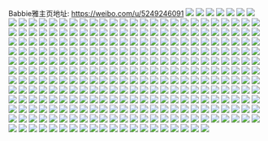 Babbie雅主页地址: https://weibo.com/u/5249246091 
![](https://wx4.sinaimg.cn/mw2000/005JfiHxly1h9hl44tu5yj30u01tlnbu.jpg) 
![](https://wx4.sinaimg.cn/mw2000/005JfiHxly1h9hl45hssmj30u016owlb.jpg) 
![](https://wx4.sinaimg.cn/mw2000/005JfiHxly1h9hl45txqpj30u014045w.jpg) 
![](https://wx4.sinaimg.cn/mw2000/005JfiHxly1h9hl4656nsj30u0140jz4.jpg) 
![](https://wx4.sinaimg.cn/mw2000/005JfiHxly1h9hl46ht57j30u00u0tcj.jpg) 
![](https://wx4.sinaimg.cn/mw2000/005JfiHxly1h9fbvtwxynj30u013paf0.jpg) 
![](https://wx4.sinaimg.cn/mw2000/005JfiHxly1h95kzianwkj30u0191afb.jpg) 
![](https://wx4.sinaimg.cn/mw2000/005JfiHxly1h95kzinnztj30u0140juj.jpg) 
![](https://wx4.sinaimg.cn/mw2000/005JfiHxly1h95kzj2l6wj30u017a0wi.jpg) 
![](https://wx4.sinaimg.cn/mw2000/005JfiHxly1h95kzjguj5j30u018yn30.jpg) 
![](https://wx4.sinaimg.cn/mw2000/005JfiHxly1h95kzjqz91j30u0140ad8.jpg) 
![](https://wx4.sinaimg.cn/mw2000/005JfiHxly1h90ai1m74vj30u0104teh.jpg) 
![](https://wx4.sinaimg.cn/mw2000/005JfiHxly1h90ai1ynupj30u0140wk2.jpg) 
![](https://wx4.sinaimg.cn/mw2000/005JfiHxly1h90ai2fs62j30u014044f.jpg) 
![](https://wx4.sinaimg.cn/mw2000/005JfiHxly1h8okks121lj30u013b7dy.jpg) 
![](https://wx4.sinaimg.cn/mw2000/005JfiHxly1h8okkro1z8j30u0140qbq.jpg) 
![](https://wx4.sinaimg.cn/mw2000/005JfiHxly1h8okksk6qzj30u0140tgh.jpg) 
![](https://wx4.sinaimg.cn/mw2000/005JfiHxly1h8okksxzhdj30u014010d.jpg) 
![](https://wx4.sinaimg.cn/mw2000/005JfiHxly1h8l9sbharfj30tf0iuta1.jpg) 
![](https://wx4.sinaimg.cn/mw2000/005JfiHxly1h8l9sy1jjpj30u0140nfr.jpg) 
![](https://wx4.sinaimg.cn/mw2000/005JfiHxly1h8ggqvs7mlj30u01hctio.jpg) 
![](https://wx4.sinaimg.cn/mw2000/005JfiHxly1h8ggr0yx7lj30u01sx12l.jpg) 
![](https://wx4.sinaimg.cn/mw2000/005JfiHxly1h8ggr2kwu8j31hc0u043z.jpg) 
![](https://wx4.sinaimg.cn/mw2000/005JfiHxly1h8bhe3tzuqj30u01407bk.jpg) 
![](https://wx4.sinaimg.cn/mw2000/005JfiHxly1h8bhe4a6xdj30u0104gs6.jpg) 
![](https://wx4.sinaimg.cn/mw2000/005JfiHxly1h8bhe39yz3j30u011q478.jpg) 
![](https://wx4.sinaimg.cn/mw2000/005JfiHxly1h7z2wk51dcj30u0141gvf.jpg) 
![](https://wx4.sinaimg.cn/mw2000/005JfiHxly1h7z2ysne7mj30u015ugwe.jpg) 
![](https://wx4.sinaimg.cn/mw2000/005JfiHxly1h7z2yfoyv6j30pw1a0n60.jpg) 
![](https://wx4.sinaimg.cn/mw2000/005JfiHxly1h7z2ww9wp5j30u01hc4br.jpg) 
![](https://wx4.sinaimg.cn/mw2000/005JfiHxly1h7z31tisagj31hc0u013c.jpg) 
![](https://wx4.sinaimg.cn/mw2000/005JfiHxly1h7z2zwb8gxj30u01swwnq.jpg) 
![](https://wx4.sinaimg.cn/mw2000/005JfiHxly1h7z31413j0j30u01swak0.jpg) 
![](https://wx4.sinaimg.cn/mw2000/005JfiHxly1h7z314ggn2j30l00kygng.jpg) 
![](https://wx4.sinaimg.cn/mw2000/005JfiHxly1h7r3a6653tj30u013own4.jpg) 
![](https://wx4.sinaimg.cn/mw2000/005JfiHxly1h7r3a2ejbaj30u0140gul.jpg) 
![](https://wx4.sinaimg.cn/mw2000/005JfiHxgy1h7fkdctppij30u018an4y.jpg) 
![](https://wx4.sinaimg.cn/mw2000/005JfiHxgy1h7fkddw9m3j30u0140jz9.jpg) 
![](https://wx4.sinaimg.cn/mw2000/005JfiHxgy1h7fkd5dobcj30u0140wm6.jpg) 
![](https://wx4.sinaimg.cn/mw2000/005JfiHxgy1h7cq5b4ubfj30u01sx45g.jpg) 
![](https://wx4.sinaimg.cn/mw2000/005JfiHxgy1h7cq5deserj30u0140dl6.jpg) 
![](https://wx4.sinaimg.cn/mw2000/005JfiHxgy1h7cq5enfuvj30u013mk2b.jpg) 
![](https://wx4.sinaimg.cn/mw2000/005JfiHxly1h77j2c0btij30u01407cd.jpg) 
![](https://wx4.sinaimg.cn/mw2000/005JfiHxly1h77j2cqph7j30u012tgof.jpg) 
![](https://wx4.sinaimg.cn/mw2000/005JfiHxly1h77j2d8armj30u013ztf9.jpg) 
![](https://wx4.sinaimg.cn/mw2000/005JfiHxly1h77j2drfnzj30u00wz7dw.jpg) 
![](https://wx4.sinaimg.cn/mw2000/005JfiHxly1h6u7ke2o3mj30u00zztg9.jpg) 
![](https://wx4.sinaimg.cn/mw2000/005JfiHxly1h6u7kf3hkbj31400u0qbi.jpg) 
![](https://wx4.sinaimg.cn/mw2000/005JfiHxly1h6rceh5wq7j30u0140gpu.jpg) 
![](https://wx4.sinaimg.cn/mw2000/005JfiHxly1h5uwlgtee8j31400u0tg2.jpg) 
![](https://wx4.sinaimg.cn/mw2000/005JfiHxly1h5uwlhebicj30u00u0q9n.jpg) 
![](https://wx4.sinaimg.cn/mw2000/005JfiHxly1h5uwlhxy3dj30u0124wpd.jpg) 
![](https://wx4.sinaimg.cn/mw2000/005JfiHxly1h5uwlilfhnj30rs0rsq4j.jpg) 
![](https://wx4.sinaimg.cn/mw2000/005JfiHxly1h4qkpiw63dj30u00u0dkx.jpg) 
![](https://wx4.sinaimg.cn/mw2000/005JfiHxly1h4mzs1kygfj30u0179aj3.jpg) 
![](https://wx4.sinaimg.cn/mw2000/005JfiHxly1h4mzs29otcj30u017s19q.jpg) 
![](https://wx4.sinaimg.cn/mw2000/005JfiHxly1h4glixijs7j30u014wq84.jpg) 
![](https://wx4.sinaimg.cn/mw2000/005JfiHxly1h4ex9t50vtj30u01sx781.jpg) 
![](https://wx4.sinaimg.cn/mw2000/005JfiHxly1h393eevz04j30u0140dl1.jpg) 
![](https://wx4.sinaimg.cn/mw2000/005JfiHxly1h393ef8zzjj30u00u0jzb.jpg) 
![](https://wx4.sinaimg.cn/mw2000/005JfiHxly1h393edqoydj30u00u0akh.jpg) 
![](https://wx4.sinaimg.cn/mw2000/005JfiHxly1h35gmfv92ij30u01404a8.jpg) 
![](https://wx4.sinaimg.cn/mw2000/005JfiHxly1h35gmgkoy2j30u018ztni.jpg) 
![](https://wx4.sinaimg.cn/mw2000/005JfiHxly1h35gmh7b9aj30u018s7iy.jpg) 
![](https://wx4.sinaimg.cn/mw2000/005JfiHxly1h33kncievpj30w00u0wk1.jpg) 
![](https://wx4.sinaimg.cn/mw2000/005JfiHxly1h32dm6fvxij30u01hcwqf.jpg) 
![](https://wx4.sinaimg.cn/mw2000/005JfiHxly1h32dm75ms5j30u0140qcl.jpg) 
![](https://wx4.sinaimg.cn/mw2000/005JfiHxly1h2wj5shuz2j30u01400yr.jpg) 
![](https://wx4.sinaimg.cn/mw2000/005JfiHxly1h2wj5vokqwj30u01407a7.jpg) 
![](https://wx4.sinaimg.cn/mw2000/005JfiHxly1h2rtux6fzuj30u01400zr.jpg) 
![](https://wx4.sinaimg.cn/mw2000/005JfiHxly1h2gdrof1o0j30u01gq7b8.jpg) 
![](https://wx4.sinaimg.cn/mw2000/005JfiHxly1h2gdrjka4fj30u01gq45l.jpg) 
![](https://wx4.sinaimg.cn/mw2000/005JfiHxly1h2eyrz5wj8j30u00wjn17.jpg) 
![](https://wx4.sinaimg.cn/mw2000/005JfiHxly1h2eyrzggy2j30u00u0427.jpg) 
![](https://wx4.sinaimg.cn/mw2000/005JfiHxly1h2eyrzrfulj30u00u0tcc.jpg) 
![](https://wx4.sinaimg.cn/mw2000/005JfiHxly1h24w03enc4j30u0141n9p.jpg) 
![](https://wx4.sinaimg.cn/mw2000/005JfiHxly1h24o2lnlg7j30u0140k03.jpg) 
![](https://wx4.sinaimg.cn/mw2000/005JfiHxly1h24o2ipg0ij30u013z41v.jpg) 
![](https://wx4.sinaimg.cn/mw2000/005JfiHxly1h1ysk8a5caj30u012a7a8.jpg) 
![](https://wx4.sinaimg.cn/mw2000/005JfiHxly1h1rt9c9hxxj30u0140wt9.jpg) 
![](https://wx4.sinaimg.cn/mw2000/005JfiHxly1h1rt9cttxgj30u013rtmw.jpg) 
![](https://wx4.sinaimg.cn/mw2000/005JfiHxly1h1rt9dd2nzj30u014016u.jpg) 
![](https://wx4.sinaimg.cn/mw2000/005JfiHxly1h1rt9e38pjj30u0140an0.jpg) 
![](https://wx4.sinaimg.cn/mw2000/005JfiHxly1h1rt9brleqj30u0149aoo.jpg) 
![](https://wx4.sinaimg.cn/mw2000/005JfiHxly1h14xrfsfu5j30u01du462.jpg) 
![](https://wx4.sinaimg.cn/mw2000/005JfiHxly1h14xrfh9uxj30u011agp4.jpg) 
![](https://wx4.sinaimg.cn/mw2000/005JfiHxly1h13tb8j6kmj30u0140wof.jpg) 
![](https://wx4.sinaimg.cn/mw2000/005JfiHxly1h13tb80b00j30u018tgwm.jpg) 
![](https://wx4.sinaimg.cn/mw2000/005JfiHxly1h0xo6rp2fjj30u012ygwt.jpg) 
![](https://wx4.sinaimg.cn/mw2000/005JfiHxly1h0xo6r7mdtj30u0140du7.jpg) 
![](https://wx4.sinaimg.cn/mw2000/005JfiHxly1h0xo6s6gzgj30u014049n.jpg) 
![](https://wx4.sinaimg.cn/mw2000/005JfiHxly1h0xo6snc51j30u0140drc.jpg) 
![](https://wx4.sinaimg.cn/mw2000/005JfiHxly1h0xo6t2qp2j30u0140qh6.jpg) 
![](https://wx4.sinaimg.cn/mw2000/005JfiHxly1gzvqhqe7onj30u0140q8t.jpg) 
![](https://wx4.sinaimg.cn/mw2000/005JfiHxly1gzu7tmfs1lj30u0140k2d.jpg) 
![](https://wx4.sinaimg.cn/mw2000/005JfiHxly1gzu7tn04aqj30u01407f5.jpg) 
![](https://wx4.sinaimg.cn/mw2000/005JfiHxly1gzu7tnlxk4j30u0140anw.jpg) 
![](https://wx4.sinaimg.cn/mw2000/005JfiHxly1gzu7to479xj30u01407g8.jpg) 
![](https://wx4.sinaimg.cn/mw2000/005JfiHxly1gzfqrwqs29j30u01syaf0.jpg) 
![](https://wx4.sinaimg.cn/mw2000/005JfiHxly1gzatcrorqaj30u0140q8r.jpg) 
![](https://wx4.sinaimg.cn/mw2000/005JfiHxly1gz1po66so3j30u00u0q82.jpg) 
![](https://wx4.sinaimg.cn/mw2000/005JfiHxly1gz1po6gux0j30u0140q7n.jpg) 
![](https://wx4.sinaimg.cn/mw2000/005JfiHxly1gz1po6wdq6j30u00y8454.jpg) 
![](https://wx4.sinaimg.cn/mw2000/005JfiHxly1gyx2bua91gj30u01ol14u.jpg) 
![](https://wx4.sinaimg.cn/mw2000/005JfiHxly1gyp9b5o6tlj30u00u0gts.jpg) 
![](https://wx4.sinaimg.cn/mw2000/005JfiHxly1gyjz40bc5pj30u014079p.jpg) 
![](https://wx4.sinaimg.cn/mw2000/005JfiHxly1gyh2hrratfj30u0140tjr.jpg) 
![](https://wx4.sinaimg.cn/mw2000/005JfiHxly1gy89qmduc1j30u00u0q87.jpg) 
![](https://wx4.sinaimg.cn/mw2000/005JfiHxly1gy1dlh3r0xj30u018kk0f.jpg) 
![](https://wx4.sinaimg.cn/mw2000/005JfiHxly1gy1dlhk36jj30u015a470.jpg) 
![](https://wx4.sinaimg.cn/mw2000/005JfiHxly1gxxi9v16jmj31sc2ds7wh.jpg) 
![](https://wx4.sinaimg.cn/mw2000/005JfiHxly1gxrgrn80bdj30u01bi7f2.jpg) 
![](https://wx4.sinaimg.cn/mw2000/005JfiHxly1gxp7q704qjj30u0141jzo.jpg) 
![](https://wx4.sinaimg.cn/mw2000/005JfiHxly1gxp7q7gzkgj30u0140grh.jpg) 
![](https://wx4.sinaimg.cn/mw2000/005JfiHxly1gxp7q7q5nrj30u0140agu.jpg) 
![](https://wx4.sinaimg.cn/mw2000/005JfiHxly1gxp7q81u17j30u01abwm0.jpg) 
![](https://wx4.sinaimg.cn/mw2000/005JfiHxly1gxp7q6j9z3j30u01nzn8l.jpg) 
![](https://wx4.sinaimg.cn/mw2000/005JfiHxly1gxi9ghs7laj30u02hzar2.jpg) 
![](https://wx4.sinaimg.cn/mw2000/005JfiHxly1gx29t9vywhj30u0140wk4.jpg) 
![](https://wx4.sinaimg.cn/mw2000/005JfiHxly1gx29tb96zkj30u0140gs2.jpg) 
![](https://wx4.sinaimg.cn/mw2000/005JfiHxly1gx29td5l34j30u01400zy.jpg) 
![](https://wx4.sinaimg.cn/mw2000/005JfiHxly1gx29t8fv2rj30u0140k21.jpg) 
![](https://wx4.sinaimg.cn/mw2000/005JfiHxly1gwyocmolg4j30u014048h.jpg) 
![](https://wx4.sinaimg.cn/mw2000/005JfiHxly1gwtybp0b86j30u01407bj.jpg) 
![](https://wx4.sinaimg.cn/mw2000/005JfiHxly1gwtybqvyo3j30u0140111.jpg) 
![](https://wx4.sinaimg.cn/mw2000/005JfiHxly1gwtyblceswj30u01407cl.jpg) 
![](https://wx4.sinaimg.cn/mw2000/005JfiHxly1gwtybt04w1j30u0140do3.jpg) 
![](https://wx4.sinaimg.cn/mw2000/005JfiHxly1gwtybvhjpwj30u014045q.jpg) 
![](https://wx4.sinaimg.cn/mw2000/005JfiHxly1gwtybz6y7hj310c0u0tla.jpg) 
![](https://wx4.sinaimg.cn/mw2000/005JfiHxly1gwtyc2ftg0j30u0140gvo.jpg) 
![](https://wx4.sinaimg.cn/mw2000/005JfiHxly1gwbkiw4bqlj30u014011x.jpg) 
![](https://wx4.sinaimg.cn/mw2000/005JfiHxly1gwbkiwh7byj30u0140gtn.jpg) 
![](https://wx4.sinaimg.cn/mw2000/005JfiHxly1gvv99cwcr1j31400u0476.jpg) 
![](https://wx4.sinaimg.cn/mw2000/005JfiHxly1gvekdx4d4kj60u0140wpx02.jpg) 
![](https://wx4.sinaimg.cn/mw2000/005JfiHxly1gvekdxtixrj60u013v7b802.jpg) 
![](https://wx4.sinaimg.cn/mw2000/005JfiHxly1gvekdyboe4j60u014079d02.jpg) 
![](https://wx4.sinaimg.cn/mw2000/005JfiHxly1gvbq3c12rcj60u018zdqd02.jpg) 
![](https://wx4.sinaimg.cn/mw2000/005JfiHxly1gvbq3cide8j60u01a2k2c02.jpg) 
![](https://wx4.sinaimg.cn/mw2000/005JfiHxly1gv624cyzm4j60u0141n4x02.jpg) 
![](https://wx4.sinaimg.cn/mw2000/005JfiHxly1gv624cowd8j60u40u044002.jpg) 
![](https://wx4.sinaimg.cn/mw2000/005JfiHxly1gv625azm8ej60u01hcjze02.jpg) 
![](https://wx4.sinaimg.cn/mw2000/005JfiHxly1gv3pebmkepj60u01mawoa02.jpg) 
![](https://wx4.sinaimg.cn/mw2000/005JfiHxly1gv3peb7d3jj60u00yc45q02.jpg) 
![](https://wx4.sinaimg.cn/mw2000/005JfiHxly1gv0xsvklg4j60u0140wjl02.jpg) 
![](https://wx4.sinaimg.cn/mw2000/005JfiHxly1gv0xsv3wxyj60u01407c202.jpg) 
![](https://wx4.sinaimg.cn/mw2000/005JfiHxly1gv0xsvvxbwj60u0140jze02.jpg) 
![](https://wx4.sinaimg.cn/mw2000/005JfiHxly1gu7assqoc7j30u0140tg5.jpg) 
![](https://wx4.sinaimg.cn/mw2000/005JfiHxly1gu7ast3atbj30u0140n63.jpg) 
![](https://wx4.sinaimg.cn/mw2000/005JfiHxly1gu7asteflwj30u013zahy.jpg) 
![](https://wx4.sinaimg.cn/mw2000/005JfiHxly1gu7asseo0uj30u0140dol.jpg) 
![](https://wx4.sinaimg.cn/mw2000/005JfiHxly1gtz6dfed8tj30u0140wli.jpg) 
![](https://wx4.sinaimg.cn/mw2000/005JfiHxly1gtz6dhuoh3j30u00u0age.jpg) 
![](https://wx4.sinaimg.cn/mw2000/005JfiHxly1gtz6dj8vyzj311i0u0qbe.jpg) 
![](https://wx4.sinaimg.cn/mw2000/005JfiHxly1gtsdakvvekj30ku0rs0ym.jpg) 
![](https://wx4.sinaimg.cn/mw2000/005JfiHxly1gtsdal29smj30ku0rsdmf.jpg) 
![](https://wx4.sinaimg.cn/mw2000/005JfiHxly1gtsdajzxh5j32c0340kjm.jpg) 
![](https://wx4.sinaimg.cn/mw2000/005JfiHxly1gtsdam7s9vj32c0340hdw.jpg) 
![](https://wx4.sinaimg.cn/mw2000/005JfiHxly1gtq1wy4axzj30u014046x.jpg) 
![](https://wx4.sinaimg.cn/mw2000/005JfiHxly1gtq1wyqxjxj30u0140k2m.jpg) 
![](https://wx4.sinaimg.cn/mw2000/005JfiHxly1gtq1wzaw90j30u014012p.jpg) 
![](https://wx4.sinaimg.cn/mw2000/005JfiHxly1gtq1wx9cggj31400u0tji.jpg) 
![](https://wx4.sinaimg.cn/mw2000/005JfiHxly1gtq1wzqy8pj30u0140dlj.jpg) 
![](https://wx4.sinaimg.cn/mw2000/005JfiHxly1gtq1x03dpij30u0149gsg.jpg) 
![](https://wx4.sinaimg.cn/mw2000/005JfiHxly1gthth2jut5j30u014011e.jpg) 
![](https://wx4.sinaimg.cn/mw2000/005JfiHxly1gthth3r63cj30u01hc7j5.jpg) 
![](https://wx4.sinaimg.cn/mw2000/005JfiHxly1gthth4qznyj30u00zxdpg.jpg) 
![](https://wx4.sinaimg.cn/mw2000/005JfiHxly1gthth1p60wj30u0140q9e.jpg) 
![](https://wx4.sinaimg.cn/mw2000/005JfiHxly1gtazpsnep0j30u0170q9d.jpg) 
![](https://wx4.sinaimg.cn/mw2000/005JfiHxly1gtazpxtz0wj30u0140dnr.jpg) 
![](https://wx4.sinaimg.cn/mw2000/005JfiHxly1gtazpxhjqwj30u00u044w.jpg) 
![](https://wx4.sinaimg.cn/mw2000/005JfiHxly1gsuto2k4j9j31sc2dskjm.jpg) 
![](https://wx4.sinaimg.cn/mw2000/005JfiHxly1gsuto4c76gj31o0280kjm.jpg) 
![](https://wx4.sinaimg.cn/mw2000/005JfiHxly1gsutnzal9bj32c0340b2b.jpg) 
![](https://wx4.sinaimg.cn/mw2000/005JfiHxly1gsja2p5ktuj30wi17caoz.jpg) 
![](https://wx4.sinaimg.cn/mw2000/005JfiHxly1gsja2qt8tkj33402c0u0y.jpg) 
![](https://wx4.sinaimg.cn/mw2000/005JfiHxly1gsja2rd2yhj30wi0wiq97.jpg) 
![](https://wx4.sinaimg.cn/mw2000/005JfiHxly1gsja2wgwtqj32c0340npg.jpg) 
![](https://wx4.sinaimg.cn/mw2000/005JfiHxly1gs8uxgs7xnj31sc2dsnpe.jpg) 
![](https://wx4.sinaimg.cn/mw2000/005JfiHxly1gs8uxhg7jvj3135191n47.jpg) 
![](https://wx4.sinaimg.cn/mw2000/005JfiHxly1grgtik9xunj30u013z7mn.jpg) 
![](https://wx4.sinaimg.cn/mw2000/005JfiHxly1grgtikr7byj30u019mto7.jpg) 
![](https://wx4.sinaimg.cn/mw2000/005JfiHxly1grgtijouizj30u0140dy3.jpg) 
![](https://wx4.sinaimg.cn/mw2000/005JfiHxly1grgtil536nj30u010pqkn.jpg) 
![](https://wx4.sinaimg.cn/mw2000/005JfiHxly1grgtilf8ssj30u013z7m6.jpg) 
![](https://wx4.sinaimg.cn/mw2000/005JfiHxly1grgtilus8ij30u0140atw.jpg) 
![](https://wx4.sinaimg.cn/mw2000/005JfiHxly1grgtim38wzj30k00zk0yl.jpg) 
![](https://wx4.sinaimg.cn/mw2000/005JfiHxly1grgtimdz2xj30u0190dpj.jpg) 
![](https://wx4.sinaimg.cn/mw2000/005JfiHxly1grgtimuoabj30rs3354qp.jpg) 
![](https://wx4.sinaimg.cn/mw2000/005JfiHxly1grdin8mejqj31o02804qq.jpg) 
![](https://wx4.sinaimg.cn/mw2000/005JfiHxly1grdinfhtqcj31o0280e81.jpg) 
![](https://wx4.sinaimg.cn/mw2000/005JfiHxly1grdinefjx4j32c0340hdz.jpg) 
![](https://wx4.sinaimg.cn/mw2000/005JfiHxly1grdinhad88j317e17e4e6.jpg) 
![](https://wx4.sinaimg.cn/mw2000/005JfiHxly1grdin63730j32c02ak1ee.jpg) 
![](https://wx4.sinaimg.cn/mw2000/005JfiHxly1gqv11cx3xvj317r1mcay2.jpg) 
![](https://wx4.sinaimg.cn/mw2000/005JfiHxly1gqv11gm26dj32c03401l0.jpg) 
![](https://wx4.sinaimg.cn/mw2000/005JfiHxly1gqv11hjc3qj31dk282e81.jpg) 
![](https://wx4.sinaimg.cn/mw2000/005JfiHxly1gqev3jb3xej31o01o0u0a.jpg) 
![](https://wx4.sinaimg.cn/mw2000/005JfiHxly1gqev3kgn5fj31o0280hdt.jpg) 
![](https://wx4.sinaimg.cn/mw2000/005JfiHxly1gqev3miodgj31nz225hdv.jpg) 
![](https://wx4.sinaimg.cn/mw2000/005JfiHxly1gqev3ndkhyj31o01o0b0q.jpg) 
![](https://wx4.sinaimg.cn/mw2000/005JfiHxly1gpo3ykflfzj30u01syawa.jpg) 
![](https://wx4.sinaimg.cn/mw2000/005JfiHxly1gpo3yja1zsj30u00u0wpv.jpg) 
![](https://wx4.sinaimg.cn/mw2000/005JfiHxly1gpo3yl3kihj30u01t2e7q.jpg) 
![](https://wx4.sinaimg.cn/mw2000/005JfiHxly1gpo3ylqeisj30u01bwtjo.jpg) 
![](https://wx4.sinaimg.cn/mw2000/005JfiHxly1gp98zvil82j30u00u013l.jpg) 
![](https://wx4.sinaimg.cn/mw2000/005JfiHxly1gp98zvwqnaj30u00u0n7e.jpg) 
![](https://wx4.sinaimg.cn/mw2000/005JfiHxly1gp98zw9j44j30u00u0aio.jpg) 
![](https://wx4.sinaimg.cn/mw2000/005JfiHxly1gp98zv2smfj30u0140156.jpg) 
![](https://wx4.sinaimg.cn/mw2000/005JfiHxly1gp98zwl2o7j30u0140wqn.jpg) 
![](https://wx4.sinaimg.cn/mw2000/005JfiHxly1goipq6o2p6j31o01o04qp.jpg) 
![](https://wx4.sinaimg.cn/mw2000/005JfiHxly1goipq7wlmsj31mg1o0b29.jpg) 
![](https://wx4.sinaimg.cn/mw2000/005JfiHxly1goipq8uh6jj31o01o0kjl.jpg) 
![](https://wx4.sinaimg.cn/mw2000/005JfiHxly1goipq9lnmmj31ei1eib29.jpg) 
![](https://wx4.sinaimg.cn/mw2000/005JfiHxly1goipqagy2uj31o01o0kjl.jpg) 
![](https://wx4.sinaimg.cn/mw2000/005JfiHxly1goiprzwypyj31ei1eikbl.jpg) 
![](https://wx4.sinaimg.cn/mw2000/005JfiHxly1go3ok0irsrj315u1qr4qr.jpg) 
![](https://wx4.sinaimg.cn/mw2000/005JfiHxly1go3ojyza3wj30u0190u0x.jpg) 
![](https://wx4.sinaimg.cn/mw2000/005JfiHxly1gnk1v8kjtcj31o01o0e81.jpg) 
![](https://wx4.sinaimg.cn/mw2000/005JfiHxly1gnk1v9ckb5j31o01o07wh.jpg) 
![](https://wx4.sinaimg.cn/mw2000/005JfiHxly1gnk1vacpt4j31o0280x6p.jpg) 
![](https://wx4.sinaimg.cn/mw2000/005JfiHxly1gnk1v7wlepj31o01o01kx.jpg) 
![](https://wx4.sinaimg.cn/mw2000/005JfiHxly1gnghmp6keoj31o01o0qv5.jpg) 
![](https://wx4.sinaimg.cn/mw2000/005JfiHxly1gnghmq1i7dj31o01o04qp.jpg) 
![](https://wx4.sinaimg.cn/mw2000/005JfiHxly1gnghmrb12kj31o01o0u0x.jpg) 
![](https://wx4.sinaimg.cn/mw2000/005JfiHxly1gnghmsf4mxj31o01o0u0x.jpg) 
![](https://wx4.sinaimg.cn/mw2000/005JfiHxly1gnghmtiwkdj31o01o07wh.jpg) 
![](https://wx4.sinaimg.cn/mw2000/005JfiHxly1gnghmo79ntj31o01o0qv5.jpg) 
![](https://wx4.sinaimg.cn/mw2000/005JfiHxly1gnad7z8wedj31o01o07wh.jpg) 
![](https://wx4.sinaimg.cn/mw2000/005JfiHxly1gnad81sl9ej31o0280kjl.jpg) 
![](https://wx4.sinaimg.cn/mw2000/005JfiHxly1gnad847oiuj31o0280u0x.jpg) 
![](https://wx4.sinaimg.cn/mw2000/005JfiHxly1gnad84r4ltj31sg1sg4gh.jpg) 
![](https://wx4.sinaimg.cn/mw2000/005JfiHxly1gnad7wc5a6j31sg1sgk59.jpg) 
![](https://wx4.sinaimg.cn/mw2000/005JfiHxly1gmxgdamte7j31o01o0tv5.jpg) 
![](https://wx4.sinaimg.cn/mw2000/005JfiHxly1gmxgdbad3xj31o0280nlv.jpg) 
![](https://wx4.sinaimg.cn/mw2000/005JfiHxly1gmxgdbt2euj31o01o01cv.jpg) 
![](https://wx4.sinaimg.cn/mw2000/005JfiHxly1gmxgdchqnuj31o01o0nhy.jpg) 
![](https://wx4.sinaimg.cn/mw2000/005JfiHxly1gmxgdd2vxsj31o02801kx.jpg) 
![](https://wx4.sinaimg.cn/mw2000/005JfiHxly1gmxgda0qxpj31o0280b29.jpg) 
![](https://wx4.sinaimg.cn/mw2000/005JfiHxly1gmn4cis9x6j31yc1mwkjd.jpg) 
![](https://wx4.sinaimg.cn/mw2000/005JfiHxly1gmn4cki2q6j31o0280ha9.jpg) 
![](https://wx4.sinaimg.cn/mw2000/005JfiHxly1gmn4cluyg2j31o0280hb8.jpg) 
![](https://wx4.sinaimg.cn/mw2000/005JfiHxly1gmn4cnb77dj31o01o0ary.jpg) 
![](https://wx4.sinaimg.cn/mw2000/005JfiHxly1gmn4cgv1a1j31o0280niy.jpg) 
![](https://wx4.sinaimg.cn/mw2000/005JfiHxly1gml85mbx1ij30u014044m.jpg) 
![](https://wx4.sinaimg.cn/mw2000/005JfiHxly1gml85ly2e2j31o02807wh.jpg) 
![](https://wx4.sinaimg.cn/mw2000/005JfiHxly1gmfd242dygj30yi14cn4y.jpg) 
![](https://wx4.sinaimg.cn/mw2000/005JfiHxly1gmfd24gf0pj30j90myn1i.jpg) 
![](https://wx4.sinaimg.cn/mw2000/005JfiHxly1gmfd24rq21j30yh164gub.jpg) 
![](https://wx4.sinaimg.cn/mw2000/005JfiHxly1gmfd258zd0j30yi15214c.jpg) 
![](https://wx4.sinaimg.cn/mw2000/005JfiHxly1gmfd25le4gj30yi14oam7.jpg) 
![](https://wx4.sinaimg.cn/mw2000/005JfiHxly1gm7dg9qjxdj30yi12012c.jpg) 
![](https://wx4.sinaimg.cn/mw2000/005JfiHxly1gm7dg942svj31o0280tz5.jpg) 
![](https://wx4.sinaimg.cn/mw2000/005JfiHxly1gm7dga3pzcj30yi1je7cn.jpg) 
![](https://wx4.sinaimg.cn/mw2000/005JfiHxly1gm7dgcenldj31o02804qq.jpg) 
![](https://wx4.sinaimg.cn/mw2000/005JfiHxly1gm7dgdwbgwj31o0280b29.jpg) 
![](https://wx4.sinaimg.cn/mw2000/005JfiHxly1gm7dgej6jfj31o0280h3e.jpg) 
![](https://wx4.sinaimg.cn/mw2000/005JfiHxly1glq4l5kueuj32c0340e81.jpg) 
![](https://wx4.sinaimg.cn/mw2000/005JfiHxly1glk90hcabsj31o01o0b29.jpg) 
![](https://wx4.sinaimg.cn/mw2000/005JfiHxly1glk90g3xayj31o01o0qv5.jpg) 
![](https://wx4.sinaimg.cn/mw2000/005JfiHxly1glk90ig4g5j31o01o0e81.jpg) 
![](https://wx4.sinaimg.cn/mw2000/005JfiHxly1glk90j4ebkj31o01o01kx.jpg) 
![](https://wx4.sinaimg.cn/mw2000/005JfiHxly1glj4r117hlj33402c0b2b.jpg) 
![](https://wx4.sinaimg.cn/mw2000/005JfiHxly1glj4r1pwgzj30u00u077k.jpg) 
![](https://wx4.sinaimg.cn/mw2000/005JfiHxly1glj4r22ci9j30u00u0gsb.jpg) 
![](https://wx4.sinaimg.cn/mw2000/005JfiHxly1glj4r30sdrj31o0280e81.jpg) 
![](https://wx4.sinaimg.cn/mw2000/005JfiHxly1gkydf6sim4j31o01xrqv5.jpg) 
![](https://wx4.sinaimg.cn/mw2000/005JfiHxly1gkydf7tqc0j31o0280e81.jpg) 
![](https://wx4.sinaimg.cn/mw2000/005JfiHxly1gkydf51jw0j31o0280x6p.jpg) 
![](https://wx4.sinaimg.cn/mw2000/005JfiHxly1gkuwtxje6gj31o01o0npd.jpg) 
![](https://wx4.sinaimg.cn/mw2000/005JfiHxly1gkuwtylxmxj310m10mk7m.jpg) 
![](https://wx4.sinaimg.cn/mw2000/005JfiHxly1gkuwu00tc0j31o01o0e81.jpg) 
![](https://wx4.sinaimg.cn/mw2000/005JfiHxly1gkuwu0v4gij31o01o0hdt.jpg) 
![](https://wx4.sinaimg.cn/mw2000/005JfiHxly1gkuwu1s811j31o01o0hdt.jpg) 
![](https://wx4.sinaimg.cn/mw2000/005JfiHxly1gkuwu2cwsrj30yi0y6dug.jpg) 
![](https://wx4.sinaimg.cn/mw2000/005JfiHxly1gkuwu30hk4j31o01o04h8.jpg) 
![](https://wx4.sinaimg.cn/mw2000/005JfiHxly1gkuwu42z79j31o0280npd.jpg) 
![](https://wx4.sinaimg.cn/mw2000/005JfiHxly1gkuwu4taxuj31sg2dsh09.jpg) 
![](https://wx4.sinaimg.cn/mw2000/005JfiHxly1gkfur37ec3j30u00zk11o.jpg) 
![](https://wx4.sinaimg.cn/mw2000/005JfiHxly1gkfur2s35oj31qg1avka9.jpg) 
![](https://wx4.sinaimg.cn/mw2000/005JfiHxly1gkfur4e4x5j32bk340b2a.jpg) 
![](https://wx4.sinaimg.cn/mw2000/005JfiHxly1gkfur5o1x2j31ng280b2a.jpg) 
![](https://wx4.sinaimg.cn/mw2000/005JfiHxly1gjk0t2sdbwj32801o01kz.jpg) 
![](https://wx4.sinaimg.cn/mw2000/005JfiHxly1gjk0t3vm3uj32801o0b2b.jpg) 
![](https://wx4.sinaimg.cn/mw2000/005JfiHxly1gjk0t4y1ihj32801o04qr.jpg) 
![](https://wx4.sinaimg.cn/mw2000/005JfiHxly1gjk0t5ny4gj31o01o0e82.jpg) 
![](https://wx4.sinaimg.cn/mw2000/005JfiHxly1gjk0t68olhj31o01o0e82.jpg) 
![](https://wx4.sinaimg.cn/mw2000/005JfiHxly1gjk0t7et7jj31o01o01kz.jpg) 
![](https://wx4.sinaimg.cn/mw2000/005JfiHxly1gjk0t16xjnj31o01o07wi.jpg) 
![](https://wx4.sinaimg.cn/mw2000/005JfiHxly1gjk0t85c2yj31o01o0qv6.jpg) 
![](https://wx4.sinaimg.cn/mw2000/005JfiHxly1gjk0t94gfsj31o01o0b2a.jpg) 
![](https://wx4.sinaimg.cn/mw2000/005JfiHxly1gizqtu9j3lj31o0280kjm.jpg) 
![](https://wx4.sinaimg.cn/mw2000/005JfiHxly1gizqtvqahbj31o01o0e82.jpg) 
![](https://wx4.sinaimg.cn/mw2000/005JfiHxly1gizqtx4kghj31o02804qq.jpg) 
![](https://wx4.sinaimg.cn/mw2000/005JfiHxly1ghjt2hxifaj32c0340npd.jpg) 
![](https://wx4.sinaimg.cn/mw2000/005JfiHxly1ghjt2gkjt7j32ds1sg4qp.jpg) 
![](https://wx4.sinaimg.cn/mw2000/005JfiHxly1ghjt2ixmclj31ce1o0nhn.jpg) 
![](https://wx4.sinaimg.cn/mw2000/005JfiHxly1ghjt2jow1yj31g81o0h74.jpg) 
![](https://wx4.sinaimg.cn/mw2000/005JfiHxly1ghjt2kfsrmj31951sg7k5.jpg) 
![](https://wx4.sinaimg.cn/mw2000/005JfiHxly1ghjt2kw7oaj31ei1ei4a1.jpg) 
![](https://wx4.sinaimg.cn/mw2000/005JfiHxly1ggv0ie405zj31o01o0u0y.jpg) 
![](https://wx4.sinaimg.cn/mw2000/005JfiHxly1ggv0ifpijjj31o01o0hdu.jpg) 
![](https://wx4.sinaimg.cn/mw2000/005JfiHxly1ggv0igrl7nj31bd1bdkjl.jpg) 

